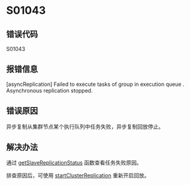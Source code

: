 # S01043

## 错误代码

S01043

## 报错信息

[asyncReplication] Failed to execute tasks of group <xxx> in execution queue
<xxx>. Asynchronous replication stopped.

## 错误原因

异步复制从集群节点某个执行队列中任务失败，异步复制回放停止。

## 解决办法

通过 [getSlaveReplicationStatus](../funcs/g/getSlaveReplicationStatus.html) 函数查看任务失败原因。

排查原因后，可使用 [startClusterReplication](../funcs/s/startClusterReplication.html) 重新开启回放。

